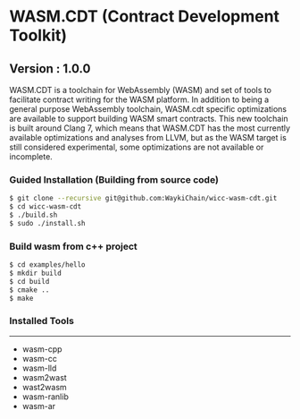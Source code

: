 # WASM.CDT (Contract Development Toolkit)
## Version : 1.0.0

WASM.CDT is a toolchain for WebAssembly (WASM) and set of tools to facilitate contract writing for the WASM platform.  In addition to being a general purpose WebAssembly toolchain, WASM.cdt specific optimizations are available to support building WASM smart contracts.  This new toolchain is built around Clang 7, which means that WASM.CDT has the most currently available optimizations and analyses from LLVM, but as the WASM target is still considered experimental, some optimizations are not available or incomplete.


### Guided Installation (Building from source code)
```sh
$ git clone --recursive git@github.com:WaykiChain/wicc-wasm-cdt.git
$ cd wicc-wasm-cdt
$ ./build.sh
$ sudo ./install.sh
```
### Build wasm from c++ project 
```sh
$ cd examples/hello
$ mkdir build
$ cd build
$ cmake ..
$ make
```

### Installed Tools
---
* wasm-cpp
* wasm-cc
* wasm-lld
* wasm2wast
* wast2wasm
* wasm-ranlib
* wasm-ar
